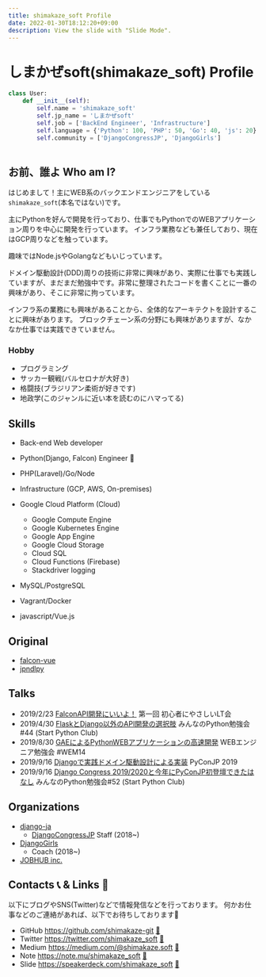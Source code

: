 ```yaml
---
title: shimakaze_soft Profile
date: 2022-01-30T18:12:20+09:00
description: View the slide with "Slide Mode".
---
```


# しまかぜsoft(shimakaze_soft) Profile

```python
class User:
    def __init__(self):
        self.name = 'shimakaze_soft'
        self.jp_name = 'しまかぜsoft'
        self.job = ['BackEnd Engineer', 'Infrastructure']
        self.language = {'Python': 100, 'PHP': 50, 'Go': 40, 'js': 20}
        self.community = ['DjangoCongressJP', 'DjangoGirls']
        
```

## お前、誰よ Who am I?

はじめまして！主にWEB系のバックエンドエンジニアをしている`shimakaze_soft`(本名ではない)です。

主にPythonを好んで開発を行っており、仕事でもPythonでのWEBアプリケーション周りを中心に開発を行っています。
インフラ業務なども兼任しており、現在はGCP周りなどを触っています。

趣味ではNode.jsやGolangなどもいじっています。

ドメイン駆動設計(DDD)周りの技術に非常に興味があり、実際に仕事でも実践していますが、まだまだ勉強中です。非常に整理されたコードを書くことに一番の興味があり、そこに非常に拘っています。

インフラ系の業務にも興味があることから、全体的なアーキテクトを設計することに興味があります。
ブロックチェーン系の分野にも興味がありますが、なかなか仕事では実践できていません。

### Hobby
- プログラミング
- サッカー観戦(バルセロナが大好き)
- 格闘技(ブラジリアン柔術が好きです)
- 地政学(このジャンルに近い本を読むのにハマってる)


## Skills
- Back-end Web developer
- Python(Django, Falcon) Engineer :snake:
- PHP(Laravel)/Go/Node
- Infrastructure (GCP, AWS, On-premises)
- Google Cloud Platform (Cloud)
  - Google Compute Engine
  - Google Kubernetes Engine
  - Google App Engine
  - Google Cloud Storage
  - Cloud SQL
  - Cloud Functions (Firebase)
  - Stackdriver logging

- MySQL/PostgreSQL
- Vagrant/Docker
- javascript/Vue.js

## Original

- [falcon-vue](https://pypi.org/project/falcon-vue)
- [jpndlpy](https://pypi.org/project/jpndlpy/)

## Talks

- 2019/2/23 [FalconAPI開発にいいよ！](https://speakerdeck.com/shimakaze_soft/falconapikai-fa-niiiyo)
第一回 初心者にやさしいLT会
- 2019/4/30 [FlaskとDjango以外のAPI開発の選択肢](https://speakerdeck.com/shimakaze_soft/flasktodjangoyi-wai-falseapikai-fa-falsexuan-ze-zhi)
みんなのPython勉強会#44 (Start Python Club)
- 2019/8/30 [GAEによるPythonWEBアプリケーションの高速開発](https://speakerdeck.com/shimakaze_soft/gaeniyorupythonwebapurikesiyonfalsegao-su-kai-fa)
WEBエンジニア勉強会 #WEM14
- 2019/9/16 [Djangoで実践ドメイン駆動設計による実装](https://pycon.jp/2019/schedule?sessionId=110) 
PyConJP 2019
- 2019/9/16 [Django Congress 2019/2020と今年にPyConJP初登壇できたはなし](https://speakerdeck.com/shimakaze_soft/2020-and-jin-nian-nipyconjpchu-deng-tan-dekitahanasi) 
みんなのPython勉強会#52 (Start Python Club)

## Organizations

- [django-ja](https://github.com/orgs/django-ja/people)
  - [DjangoCongressJP](https://djangocongress.jp) Staff (2018~)
- [DjangoGirls](https://djangogirls.org/tokyo/)
  - Coach (2018~)
- [JOBHUB inc.](https://jobhub.co.jp/)



## Contacts :telephone_receiver: & Links :link: 

以下にブログやSNS(Twitter)などで情報発信などを行っております。
何かお仕事などのご連絡があれば、以下でお待ちしております:bow:

- GitHub https://github.com/shimakaze-git [:link:](https://github.com/shimakaze-git)
- Twitter https://twitter.com/shimakaze_soft [:link:](https://twitter.com/shimakaze_soft)
- Medium https://medium.com/@shimakaze.soft [:link:](https://medium.com/@shimakaze.soft)
- Note https://note.mu/shimakaze_soft [:link:](https://note.mu/shimakaze_soft)
- Slide https://speakerdeck.com/shimakaze_soft [:link:](https://speakerdeck.com/shimakaze_soft)


